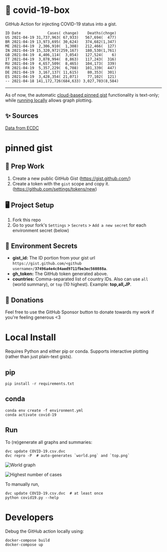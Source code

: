 # 🏥 covid-19-box

GitHub Action for injecting COVID-19 status into a gist.

```
ID Date            Cases( change)    Deaths(chnge)
US 2021-04-19 31,737,963( 67,933)   567,694(  477)
BR 2021-04-19 13,973,695( 30,624)   374,682(1,347)
ME 2021-04-19  2,306,910(  1,308)   212,466(  127)
IN 2021-04-19 15,320,972(259,167)   180,530(1,761)
GB 2021-04-19  4,406,114(  3,054)   127,524(    6)
IT 2021-04-19  3,878,994(  8,863)   117,243(  316)
RU 2021-04-19  4,657,509(  8,465)   104,173(  339)
FR 2021-04-19  5,357,229(  6,708)   101,339(  447)
DE 2021-04-19  3,167,137( 11,615)    80,353(  301)
ES 2021-04-19  3,428,354( 21,071)    77,102(  121)
-- 2021-04-18 141,172,726(684,633) 3,027,703(8,584)
```

---

As of now, the automatic [cloud-based pinned gist](#pinned-gist) functionality is text-only;
while [running locally](#local-install) allows graph plotting.

## ✨ Sources

[Data from ECDC](https://www.ecdc.europa.eu/en/publications-data/download-todays-data-geographic-distribution-covid-19-cases-worldwide)

# pinned gist

## 🎒 Prep Work
1. Create a new public GitHub Gist (https://gist.github.com/)
1. Create a token with the `gist` scope and copy it. (https://github.com/settings/tokens/new)

## 🖥 Project Setup
1. Fork this repo
1. Go to your fork's `Settings` > `Secrets` > `Add a new secret` for each environment secret (below)

## 🤫 Environment Secrets
- **gist_id:** The ID portion from your gist url `https://gist.github.com/<github username>/`**`37496a4e4c84aed9711fbe3ec560888a`**.
- **gh_token:** The GitHub token generated above.
- **countries:** Comma-separated list of country IDs. Also can use `all` (world summary), or `top` (10 highest). Example: **top,all,JP**.

## 💸 Donations

Feel free to use the GitHub Sponsor button to donate towards my work if you're feeling generous <3

# Local Install

Requires Python and either pip or conda. Supports interactive plotting (rather than just plain-text gists).

## pip

```
pip install -r requirements.txt
```

## conda

```
conda env create -f environment.yml
conda activate covid-19
```

## Run

To (re)generate all graphs and summaries:

```
dvc update COVID-19.csv.dvc
dvc repro -P  # auto-generates `world.png` and `top.png`
```

![World graph](world.png)

![Highest number of cases](top.png)

To manually run,

```
dvc update COVID-19.csv.dvc  # at least once
python covid19.py --help
```

# Developers

Debug the GitHub action locally using:

```
docker-compose build
docker-compose up
```
